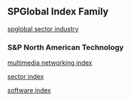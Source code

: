 
## SPGlobal Index Family

[spglobal sector industry](https://www.spglobal.com/spdji/en/index-family/equity/us-equity/us-sector-industry/#indices)

### S&P North American Technology

[multimedia networking index](https://www.spglobal.com/spdji/en/indices/equity/sp-north-american-technology-multimedia-networking-index/#overview)

[sector index](https://www.spglobal.com/spdji/en/indices/equity/sp-north-american-technology-sector-index/#overview)

[software index](https://www.spglobal.com/spdji/en/indices/equity/sp-north-american-technology-software-index/#overview)
